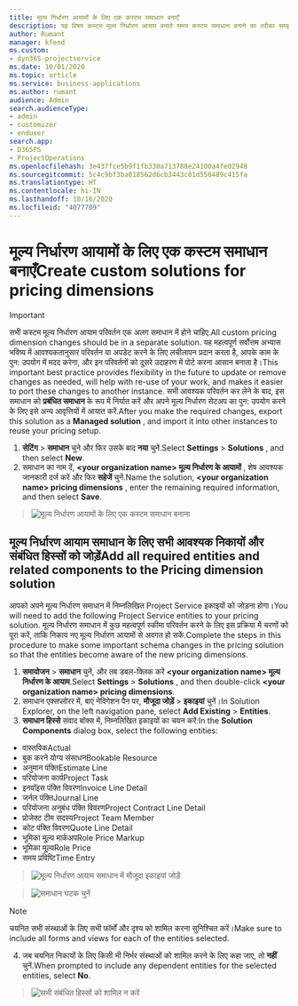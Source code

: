 ```yaml
---
title: मूल्य निर्धारण आयामों के लिए एक कस्टम समाधान बनाएँ
description: यह विषय कस्टम मूल्य निर्धारण आयाम बनाते समय कस्टम समाधान बनाने का तरीका समझाता है.
author: Rumant
manager: kfend
ms.custom:
- dyn365-projectservice
ms.date: 10/01/2020
ms.topic: article
ms.service: business-applications
ms.author: rumant
audience: Admin
search.audienceType:
- admin
- customizer
- enduser
search.app:
- D365PS
- ProjectOperations
ms.openlocfilehash: 3e437fce5b9f1fb330a713788e24100a4fe02948
ms.sourcegitcommit: 5c4c9bf3ba018562d6cb3443c01d550489c415fa
ms.translationtype: HT
ms.contentlocale: hi-IN
ms.lasthandoff: 10/16/2020
ms.locfileid: "4077709"
---
```

# <a name="create-custom-solutions-for-pricing-dimensions"></a><span data-ttu-id="d8d1d-103">मूल्य निर्धारण आयामों के लिए एक कस्टम समाधान बनाएँ</span><span class="sxs-lookup"><span data-stu-id="d8d1d-103">Create custom solutions for pricing dimensions</span></span>

> [!IMPORTANT]
> <span data-ttu-id="d8d1d-104">सभी कस्टम मूल्य निर्धारण आयाम परिवर्तन एक अलग समाधान में होने चाहिए.</span><span class="sxs-lookup"><span data-stu-id="d8d1d-104">All custom pricing dimension changes should be in a separate solution.</span></span> <span data-ttu-id="d8d1d-105">यह महत्वपूर्ण सर्वोत्तम अभ्यास भविष्य में आवश्यकतानुसार परिवर्तन या अपडेट करने के लिए लचीलापन प्रदान करता है, आपके काम के पुन: उपयोग में मदद करेगा, और इन परिवर्तनों को दूसरे उदाहरण में पोर्ट करना आसान बनाता है।</span><span class="sxs-lookup"><span data-stu-id="d8d1d-105">This important best practice provides flexibility in the future to update or remove changes as needed, will help with re-use of your work, and makes it easier to port these changes to another instance.</span></span> <span data-ttu-id="d8d1d-106">सभी आवश्यक परिवर्तन कर लेने के बाद, इस समाधान को **प्रबंधित समाधान** के रूप में निर्यात करें और अपने मूल्य निर्धारण सेटअप का पुन: उपयोग करने के लिए इसे अन्य आवृत्तियों में आयात करें.</span><span class="sxs-lookup"><span data-stu-id="d8d1d-106">After you make the required changes, export this solution as a **Managed solution** , and import it into other instances to reuse your pricing setup.</span></span>

1. <span data-ttu-id="d8d1d-107">**सेटिंग** > **समाधान** चुने और फिर उसके बाद **नया** चुनें.</span><span class="sxs-lookup"><span data-stu-id="d8d1d-107">Select **Settings** > **Solutions** , and then select **New**.</span></span> 
2. <span data-ttu-id="d8d1d-108">समाधान का नाम दें, **\<your organization name> मूल्य निर्धारण के आयामों** , शेष आवश्यक जानकारी दर्ज करें और फिर **सहेजें** चुनें.</span><span class="sxs-lookup"><span data-stu-id="d8d1d-108">Name the solution, **\<your organization name> pricing dimensions** , enter the remaining required information, and then select **Save**.</span></span>

> ![मूल्य निर्धारण आयामों के लिए एक कस्टम समाधान बनाना](media/Creation-of-custom-pricing-dimension-solution.PNG)
  
## <a name="add-all-required-entities-and-related-components-to-the-pricing-dimension-solution"></a><span data-ttu-id="d8d1d-110">मूल्य निर्धारण आयाम समाधान के लिए सभी आवश्यक निकायों और संबंधित हिस्सों को जोड़ें</span><span class="sxs-lookup"><span data-stu-id="d8d1d-110">Add all required entities and related components to the Pricing dimension solution</span></span>
<span data-ttu-id="d8d1d-111">आपको अपने मूल्य निर्धारण समाधान में निम्नलिखित Project Service इकाइयों को जोड़ना होगा।</span><span class="sxs-lookup"><span data-stu-id="d8d1d-111">You will need to add the following Project Service entities to your pricing solution.</span></span> <span data-ttu-id="d8d1d-112">मूल्य निर्धारण समाधान में कुछ महत्वपूर्ण स्कीमा परिवर्तन करने के लिए इस प्रक्रिया में चरणों को पूरा करें, ताकि निकाय नए मूल्य निर्धारण आयामों से अवगत हो सकें.</span><span class="sxs-lookup"><span data-stu-id="d8d1d-112">Complete the steps in this procedure to make some important schema changes in the pricing solution so that the entities become aware of the new pricing dimensions.</span></span>

1. <span data-ttu-id="d8d1d-113">**समायोजन** > **समाधान** चुनें, और तब डबल-क्लिक करें **\<your organization name> मूल्य निर्धारण के आयाम**.</span><span class="sxs-lookup"><span data-stu-id="d8d1d-113">Select **Settings** > **Solutions** , and then double-click **\<your organization name> pricing dimensions**.</span></span> 
2. <span data-ttu-id="d8d1d-114">समाधान एक्सप्लोरर में, बाएं नेविगेशन पैन पर, **मौजूदा जोड़ें** > **इकाइयां** चुनें।</span><span class="sxs-lookup"><span data-stu-id="d8d1d-114">In Solution Explorer, on the left navigation pane, select **Add Existing** > **Entities**.</span></span>
3. <span data-ttu-id="d8d1d-115">**समाधान हिस्से** संवाद बॉक्स में, निम्नलिखित इकाइयों का चयन करें:</span><span class="sxs-lookup"><span data-stu-id="d8d1d-115">In the **Solution Components** dialog box, select the following entities:</span></span>

- <span data-ttu-id="d8d1d-116">वास्तविक</span><span class="sxs-lookup"><span data-stu-id="d8d1d-116">Actual</span></span>
- <span data-ttu-id="d8d1d-117">बुक करने योग्य संसाधन</span><span class="sxs-lookup"><span data-stu-id="d8d1d-117">Bookable Resource</span></span>
- <span data-ttu-id="d8d1d-118">अनुमान पंक्ति</span><span class="sxs-lookup"><span data-stu-id="d8d1d-118">Estimate Line</span></span>
- <span data-ttu-id="d8d1d-119">परियोजना कार्य</span><span class="sxs-lookup"><span data-stu-id="d8d1d-119">Project Task</span></span>
- <span data-ttu-id="d8d1d-120">इनवॉइस पंक्ति विवरण</span><span class="sxs-lookup"><span data-stu-id="d8d1d-120">Invoice Line Detail</span></span>
- <span data-ttu-id="d8d1d-121">जर्नल पंक्ति</span><span class="sxs-lookup"><span data-stu-id="d8d1d-121">Journal Line</span></span>
- <span data-ttu-id="d8d1d-122">परियोजना अनुबंध पंक्ति विवरण</span><span class="sxs-lookup"><span data-stu-id="d8d1d-122">Project Contract Line Detail</span></span>
- <span data-ttu-id="d8d1d-123">प्रोजेक्ट टीम सदस्य</span><span class="sxs-lookup"><span data-stu-id="d8d1d-123">Project Team Member</span></span>
- <span data-ttu-id="d8d1d-124">कोट पंक्ति विवरण</span><span class="sxs-lookup"><span data-stu-id="d8d1d-124">Quote Line Detail</span></span>
- <span data-ttu-id="d8d1d-125">भूमिका मू्ल्य मार्कअप</span><span class="sxs-lookup"><span data-stu-id="d8d1d-125">Role Price Markup</span></span>
- <span data-ttu-id="d8d1d-126">भूमिका मू्ल्य</span><span class="sxs-lookup"><span data-stu-id="d8d1d-126">Role Price</span></span> 
- <span data-ttu-id="d8d1d-127">समय प्रविष्टि</span><span class="sxs-lookup"><span data-stu-id="d8d1d-127">Time Entry</span></span> 

> ![मूल्य निर्धारण आयाम समाधान में मौजूदा इकाइयां जोड़ें](media/Existing-entities-to-PD-solution.png)

> ![समाधान घटक चुनें](media/Dimension-Components.png)

> [!NOTE]
> <span data-ttu-id="d8d1d-130">चयनित सभी संस्थाओं के लिए सभी फॉर्मों और दृश्य को शामिल करना सुनिश्चित करें।</span><span class="sxs-lookup"><span data-stu-id="d8d1d-130">Make sure to include all forms and views for each of the entities selected.</span></span>

4. <span data-ttu-id="d8d1d-131">जब चयनित निकायों के लिए किसी भी निर्भर संस्थाओं को शामिल करने के लिए कहा जाए, तो **नहीं** चुनें.</span><span class="sxs-lookup"><span data-stu-id="d8d1d-131">When prompted to include any dependent entities for the selected entities, select **No**.</span></span>

> ![सभी संबंधित हिस्सों को शामिल न करें](media/Do-not-include-required.png)


